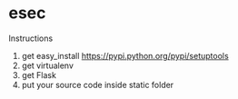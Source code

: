 # esec
Instructions
1. get easy_install https://pypi.python.org/pypi/setuptools
2. get virtualenv 
3. get Flask
4. put your source code inside static folder